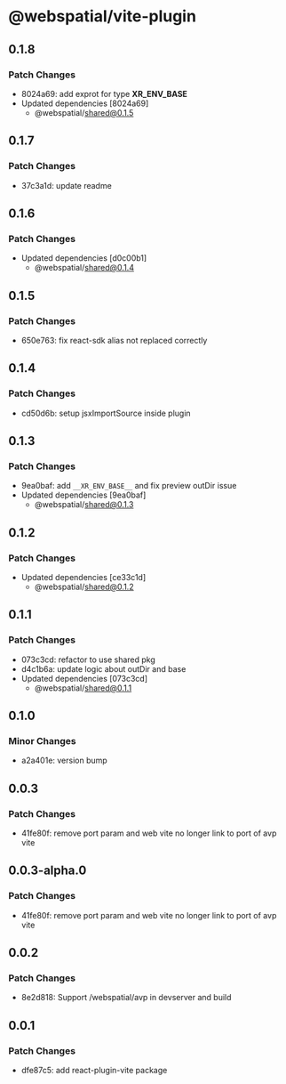 # @webspatial/vite-plugin

## 0.1.8

### Patch Changes

- 8024a69: add exprot for type **XR_ENV_BASE**
- Updated dependencies [8024a69]
  - @webspatial/shared@0.1.5

## 0.1.7

### Patch Changes

- 37c3a1d: update readme

## 0.1.6

### Patch Changes

- Updated dependencies [d0c00b1]
  - @webspatial/shared@0.1.4

## 0.1.5

### Patch Changes

- 650e763: fix react-sdk alias not replaced correctly

## 0.1.4

### Patch Changes

- cd50d6b: setup jsxImportSource inside plugin

## 0.1.3

### Patch Changes

- 9ea0baf: add `__XR_ENV_BASE__` and fix preview outDir issue
- Updated dependencies [9ea0baf]
  - @webspatial/shared@0.1.3

## 0.1.2

### Patch Changes

- Updated dependencies [ce33c1d]
  - @webspatial/shared@0.1.2

## 0.1.1

### Patch Changes

- 073c3cd: refactor to use shared pkg
- d4c1b6a: update logic about outDir and base
- Updated dependencies [073c3cd]
  - @webspatial/shared@0.1.1

## 0.1.0

### Minor Changes

- a2a401e: version bump

## 0.0.3

### Patch Changes

- 41fe80f: remove port param and web vite no longer link to port of avp vite

## 0.0.3-alpha.0

### Patch Changes

- 41fe80f: remove port param and web vite no longer link to port of avp vite

## 0.0.2

### Patch Changes

- 8e2d818: Support /webspatial/avp in devserver and build

## 0.0.1

### Patch Changes

- dfe87c5: add react-plugin-vite package
